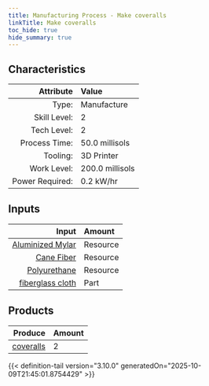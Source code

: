 ```yaml
---
title: Manufacturing Process - Make coveralls
linkTitle: Make coveralls
toc_hide: true
hide_summary: true
---
```

<!-- This is generated by the MarsSim HelpGenertor, do not edit. -->


## Characteristics

| Attribute      | Value |
|--------:|:------|
|Type:|Manufacture|
|Skill Level:|2|
|Tech Level:|2|
|Process Time:|50.0 millisols|
|Tooling:|3D Printer|
|Work Level:|200.0 millisols|
|Power Required:|0.2 kW/hr|

## Inputs

| Input      | Amount |
|--------:|:------|
|[Aluminized Mylar](/docs/definitions/resource/aluminized-mylar)|Resource|1.0 kg|
|[Cane Fiber](/docs/definitions/resource/cane-fiber)|Resource|0.2 kg|
|[Polyurethane](/docs/definitions/resource/polyurethane)|Resource|0.1 kg|
|[fiberglass cloth](/docs/definitions/part/fiberglass-cloth)|Part|4|

## Products


| Produce      | Amount |
|--------:|:------|
|[coveralls](/docs/definitions/part/coveralls)|2|



{{< definition-tail version="3.10.0" generatedOn="2025-10-09T21:45:01.8754429" >}}



